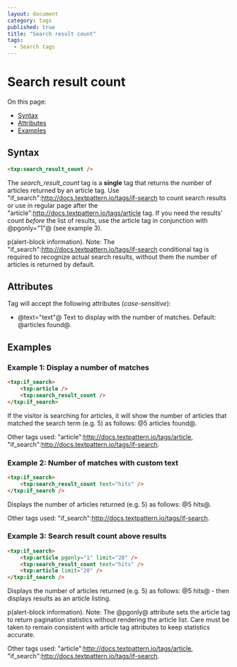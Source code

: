```yaml
---
layout: document
category: tags
published: true
title: "Search result count"
tags:
  - Search tags
---
```


# Search result count

On this page:

* [Syntax](#user-content-syntax)
* [Attributes](#user-content-attributes)
* [Examples](#user-content-examples)

## Syntax

```html
<txp:search_result_count />
```

The *search_result_count* tag is a __single__ tag that returns the number of articles returned by an article tag. Use "if_search":http://docs.textpattern.io/tags/if-search to count search results or use in regular page after the "article":http://docs.textpattern.io/tags/article tag. If you need the results' count _before_ the list of results, use the article tag in conjunction with @pgonly="1"@ (see example 3).

p(alert-block information). Note: The "if_search":http://docs.textpattern.io/tags/if-search conditional tag is required to recognize actual search results, without them the number of articles is returned by default.

## Attributes

Tag will accept the following attributes (*case-sensitive*):

* @text="text"@
Text to display with the number of matches.
Default: @articles found@.

## Examples

### Example 1: Display a number of matches

```html
<txp:if_search>
    <txp:article />
    <txp:search_result_count />
</txp:if_search>
```

If the visitor is searching for articles, it will show the number of articles that matched the search term (e.g. 5) as follows: @5 articles found@.

Other tags used: "article":http://docs.textpattern.io/tags/article, "if_search":http://docs.textpattern.io/tags/if-search.

### Example 2: Number of matches with custom text

```html
<txp:if_search>
    <txp:search_result_count text="hits" />
</txp:if_search />
```

Displays the number of articles returned (e.g. 5) as follows: @5 hits@.

Other tags used: "if_search":http://docs.textpattern.io/tags/if-search.

### Example 3: Search result count above results

```html
<txp:if_search>
    <txp:article pgonly="1" limit="20" />
    <txp:search_result_count text="hits" />
    <txp:article limit="20" />
</txp:if_search />
```

Displays the number of articles returned (e.g. 5) as follows: @5 hits@ - then displays results as an article listing.

p(alert-block information). Note: The @pgonly@ attribute sets the article tag to return pagination statistics without rendering the article list. Care must be taken to remain consistent with article tag attributes to keep statistics accurate.

Other tags used: "article":http://docs.textpattern.io/tags/article, "if_search":http://docs.textpattern.io/tags/if-search.
